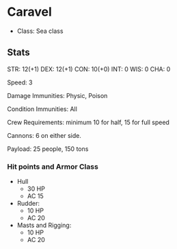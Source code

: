 # Caravel

* Class: Sea class

## Stats

STR: 12(+1) DEX: 12(+1) CON: 10(+0) INT: 0 WIS: 0 CHA: 0

Speed: 3

Damage Immunities: Physic, Poison

Condition Immunities: All

Crew Requirements: minimum 10 for half, 15 for full speed

Cannons: 6 on either side.

Payload: 25 people, 150 tons

### Hit points and Armor Class

* Hull
  * 30 HP
  * AC 15
* Rudder:
  * 10 HP
  * AC 20
* Masts and Rigging:
  * 10 HP
  * AC 20
